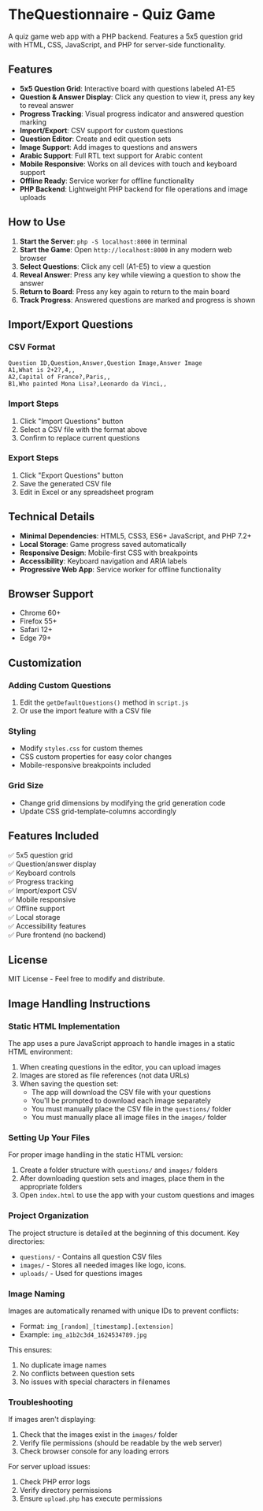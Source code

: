 # TheQuestionnaire - Quiz Game

A quiz game web app with a PHP backend. Features a 5x5 question grid with HTML, CSS, JavaScript, and PHP for server-side functionality.

## Features

- **5x5 Question Grid**: Interactive board with questions labeled A1-E5
- **Question & Answer Display**: Click any question to view it, press any key to reveal answer
- **Progress Tracking**: Visual progress indicator and answered question marking
- **Import/Export**: CSV support for custom questions
- **Question Editor**: Create and edit question sets
- **Image Support**: Add images to questions and answers
- **Arabic Support**: Full RTL text support for Arabic content
- **Mobile Responsive**: Works on all devices with touch and keyboard support
- **Offline Ready**: Service worker for offline functionality
- **PHP Backend**: Lightweight PHP backend for file operations and image uploads

## How to Use

1. **Start the Server**: `php -S localhost:8000` in terminal
2. **Start the Game**: Open `http://localhost:8000` in any modern web browser
3. **Select Questions**: Click any cell (A1-E5) to view a question
3. **Reveal Answer**: Press any key while viewing a question to show the answer
4. **Return to Board**: Press any key again to return to the main board
5. **Track Progress**: Answered questions are marked and progress is shown

## Import/Export Questions

### CSV Format

```csv
Question ID,Question,Answer,Question Image,Answer Image
A1,What is 2+2?,4,,
A2,Capital of France?,Paris,,
B1,Who painted Mona Lisa?,Leonardo da Vinci,,
```

### Import Steps

1. Click "Import Questions" button
2. Select a CSV file with the format above
3. Confirm to replace current questions

### Export Steps

1. Click "Export Questions" button
2. Save the generated CSV file
3. Edit in Excel or any spreadsheet program

## Technical Details

- **Minimal Dependencies**: HTML5, CSS3, ES6+ JavaScript, and PHP 7.2+
- **Local Storage**: Game progress saved automatically
- **Responsive Design**: Mobile-first CSS with breakpoints
- **Accessibility**: Keyboard navigation and ARIA labels
- **Progressive Web App**: Service worker for offline functionality

## Browser Support

- Chrome 60+
- Firefox 55+
- Safari 12+
- Edge 79+

## Customization

### Adding Custom Questions

1. Edit the `getDefaultQuestions()` method in `script.js`
2. Or use the import feature with a CSV file

### Styling

- Modify `styles.css` for custom themes
- CSS custom properties for easy color changes
- Mobile-responsive breakpoints included

### Grid Size

- Change grid dimensions by modifying the grid generation code
- Update CSS grid-template-columns accordingly

## Features Included

✅ 5x5 question grid  
✅ Question/answer display  
✅ Keyboard controls  
✅ Progress tracking  
✅ Import/export CSV  
✅ Mobile responsive  
✅ Offline support  
✅ Local storage  
✅ Accessibility features  
✅ Pure frontend (no backend)

## License

MIT License - Feel free to modify and distribute.

## Image Handling Instructions

### Static HTML Implementation

The app uses a pure JavaScript approach to handle images in a static HTML environment:

1. When creating questions in the editor, you can upload images
2. Images are stored as file references (not data URLs)
3. When saving the question set:
   - The app will download the CSV file with your questions
   - You'll be prompted to download each image separately
   - You must manually place the CSV file in the `questions/` folder
   - You must manually place all image files in the `images/` folder

### Setting Up Your Files

For proper image handling in the static HTML version:

1. Create a folder structure with `questions/` and `images/` folders
2. After downloading question sets and images, place them in the appropriate folders
3. Open `index.html` to use the app with your custom questions and images

### Project Organization

The project structure is detailed at the beginning of this document. Key directories:

- `questions/` - Contains all question CSV files
- `images/` - Stores all needed images like logo, icons.
- `uploads/` - Used for questions images

### Image Naming

Images are automatically renamed with unique IDs to prevent conflicts:

- Format: `img_[random]_[timestamp].[extension]`
- Example: `img_a1b2c3d4_1624534789.jpg`

This ensures:

1. No duplicate image names
2. No conflicts between question sets
3. No issues with special characters in filenames

### Troubleshooting

If images aren't displaying:

1. Check that the images exist in the `images/` folder
2. Verify file permissions (should be readable by the web server)
3. Check browser console for any loading errors

For server upload issues:

1. Check PHP error logs
2. Verify directory permissions
3. Ensure `upload.php` has execute permissions
